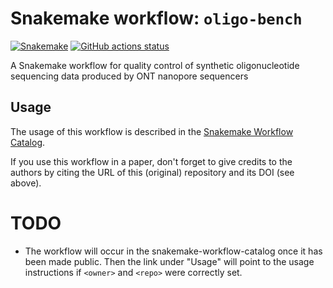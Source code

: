 # Snakemake workflow: `oligo-bench`

[![Snakemake](https://img.shields.io/badge/snakemake-≥6.3.0-brightgreen.svg)](https://snakemake.github.io)
[![GitHub actions status](https://github.com/jsimonas/oligo-bench/workflows/Tests/badge.svg)](https://github.com/jsimonas/oligo-bench/actions?query=branch%3Amain+workflow%3ATests)


A Snakemake workflow for quality control of synthetic oligonucleotide sequencing data produced by ONT nanopore sequencers


## Usage

The usage of this workflow is described in the [Snakemake Workflow Catalog](https://snakemake.github.io/snakemake-workflow-catalog/?usage=jsimonas%2Foligo-bench).

If you use this workflow in a paper, don't forget to give credits to the authors by citing the URL of this (original) repository and its DOI (see above).

# TODO

* The workflow will occur in the snakemake-workflow-catalog once it has been made public. Then the link under "Usage" will point to the usage instructions if `<owner>` and `<repo>` were correctly set.
